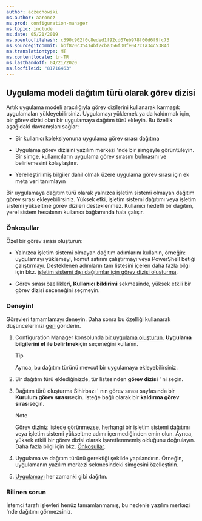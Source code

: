 ```yaml
---
author: aczechowski
ms.author: aaroncz
ms.prod: configuration-manager
ms.topic: include
ms.date: 05/21/2019
ms.openlocfilehash: c390c902f0c8eded1f92cd07eb978f00d6f9fc73
ms.sourcegitcommit: bbf820c35414bf2cba356f30fe047c1a34c5384d
ms.translationtype: MT
ms.contentlocale: tr-TR
ms.lasthandoff: 04/21/2020
ms.locfileid: "81716463"
---
```

## <a name="task-sequence-as-an-app-model-deployment-type"></a><a name="bkmk_tsdt"></a>Uygulama modeli dağıtım türü olarak görev dizisi

<!--3555953-->

Artık uygulama modeli aracılığıyla görev dizilerini kullanarak karmaşık uygulamaları yükleyebilirsiniz. Uygulamayı yüklemek ya da kaldırmak için, bir görev dizisi olan bir uygulamaya dağıtım türü ekleyin. Bu özellik aşağıdaki davranışları sağlar:

- Bir kullanıcı koleksiyonuna uygulama görev sırası dağıtma

- Uygulama görev dizisini yazılım merkezi 'nde bir simgeyle görüntüleyin. Bir simge, kullanıcıların uygulama görev sırasını bulmasını ve belirlemesini kolaylaştırır.

- Yerelleştirilmiş bilgiler dahil olmak üzere uygulama görev sırası için ek meta veri tanımlayın

Bir uygulamaya dağıtım türü olarak yalnızca işletim sistemi olmayan dağıtım görev sırası ekleyebilirsiniz. Yüksek etki, işletim sistemi dağıtımı veya işletim sistemi yükseltme görev dizileri desteklenmez. Kullanıcı hedefli bir dağıtım, yerel sistem hesabının kullanıcı bağlamında hala çalışır.

### <a name="prerequisites"></a>Önkoşullar

Özel bir görev sırası oluşturun:

- Yalnızca işletim sistemi olmayan dağıtım adımlarını kullanın, örneğin: uygulamayı yüklemeyi, komut satırını çalıştırmayı veya PowerShell betiği çalıştırmayı. Desteklenen adımların tam listesini içeren daha fazla bilgi için bkz. [işletim sistemi dışı dağıtımlar için görev dizisi oluşturma](../../../../../osd/deploy-use/create-a-task-sequence-for-non-operating-system-deployments.md).

- Görev sırası özellikleri, **Kullanıcı bildirimi** sekmesinde, yüksek etkili bir görev dizisi seçeneğini seçmeyin.

### <a name="try-it-out"></a>Deneyin!

Görevleri tamamlamayı deneyin. Daha sonra bu özelliği kullanarak düşüncelerinizi [geri](../../../../understand/find-help.md#product-feedback) gönderin.

1. Configuration Manager konsolunda [bir uygulama oluşturun](../../../../../apps/deploy-use/create-applications.md#bkmk_create). **Uygulama bilgilerini el ile belirtmek**için seçeneğini kullanın.  

    > [!Tip]  
    > Ayrıca, bu dağıtım türünü mevcut bir uygulamaya ekleyebilirsiniz.  

1. Bir dağıtım türü eklediğinizde, tür listesinden **görev dizisi** ' ni seçin.

1. Dağıtım türü oluşturma Sihirbazı ' nın görev sırası sayfasında bir **Kurulum görev sırası**seçin. İsteğe bağlı olarak bir **kaldırma görev sırası**seçin.  

    > [!Note]  
    > Görev diziniz listede görünmezse, herhangi bir işletim sistemi dağıtımı veya işletim sistemi yükseltme adımı içermediğinden emin olun. Ayrıca, yüksek etkili bir görev dizisi olarak işaretlenmemiş olduğunu doğrulayın. Daha fazla bilgi için bkz. [Önkoşullar](#prerequisites).  

1. Uygulama ve dağıtım türünü gerektiği şekilde yapılandırın. Örneğin, uygulamanın yazılım merkezi sekmesindeki simgesini özelleştirin.

1. [Uygulamayı](../../../../../apps/deploy-use/deploy-applications.md#bkmk_deploy) her zamanki gibi dağıtın.


### <a name="known-issue"></a>Bilinen sorun

İstemci tarafı işlevleri henüz tamamlanmamış, bu nedenle yazılım merkezi 'nde dağıtımı görmezsiniz.
